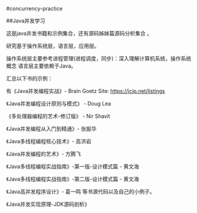 #concurrency-practice

##Java并发学习

这是java并发书籍和示例集合，还有源码姊妹篇源码分析集合 。

研究基于操作系统层，语言层，应用层。

操作系统层主要参考进程管理(进程调度，同步)：深入理解计算机系统，操作系统概念
语言层主要依赖于Java。

汇总以下书的示例：

有《Java并发编程实战》- Brain Goetz Site: https://jcip.net/listings

《Java并发编程设计原则与模式》 - Doug Lea

《多处理器编程的艺术-修订版》 - Nir Shavit

《Java并发编程从入门到精通》- 张振华

《Java多线程编程核心技术》- 高洪岩

《Java并发编程的艺术》- 方腾飞

《Java多线程编程实战指南》-第一版-设计模式篇 - 黄文海

《Java多线程编程实战指南》-第二版-设计模式篇 - 黄文海

《Java高并发程序设计》- 葛一鸣 等书源代码以及自己的小例子。

《Java并发实现原理-JDK源码剖析》
